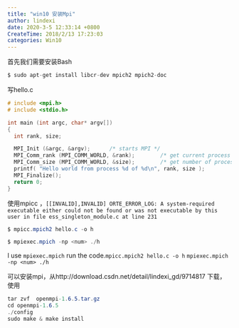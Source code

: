 ```yaml
---
title: "win10 安装Mpi"
author: lindexi
date: 2020-3-5 12:33:14 +0800
CreateTime: 2018/2/13 17:23:03
categories: Win10
---
```



<!--more-->


<!-- CreateTime:2018/2/13 17:23:03 -->


<div id="toc"></div>

首先我们需要安装Bash

		

```csharp
$ sudo apt-get install libcr-dev mpich2 mpich2-doc


```

写hello.c
		

```c
# include <mpi.h>
# include <stdio.h>

int main (int argc, char* argv[])
{
  int rank, size;

  MPI_Init (&argc, &argv);      /* starts MPI */
  MPI_Comm_rank (MPI_COMM_WORLD, &rank);        /* get current process id */
  MPI_Comm_size (MPI_COMM_WORLD, &size);        /* get number of processes */
  printf( "Hello world from process %d of %d\n", rank, size );
  MPI_Finalize();
  return 0;
}

```

使用mpicc ，`[[INVALID],INVALID] ORTE_ERROR_LOG: A system-required executable either could not be found or was not executable by this user in file ess_singleton_module.c at line 231`

		

```csharp
$ mpicc.mpich2 hello.c -o h

$ mpiexec.mpich -np <num> ./h
```

I use `mpiexec.mpich` run the code.`mpicc.mpich2 hello.c -o h` `mpiexec.mpich -np <num> ./h`

可以安装mpi，从http://download.csdn.net/detail/lindexi_gd/9714817 下载，使用
    

```csharp
tar zvf  openmpi-1.6.5.tar.gz  
cd openmpi-1.6.5
./config
sudo make & make install

```




